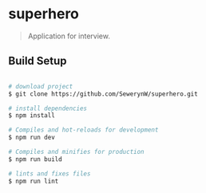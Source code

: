 # superhero

> Application for interview.

## Build Setup

```bash

# download project
$ git clone https://github.com/SewerynW/superhero.git

# install dependencies
$ npm install

# Compiles and hot-reloads for development
$ npm run dev

# Compiles and minifies for production
$ npm run build

# lints and fixes files
$ npm run lint
```
